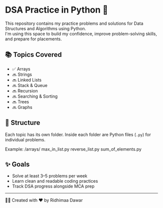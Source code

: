 # DSA Practice in Python 🐍

This repository contains my practice problems and solutions for Data Structures and Algorithms using Python.  
I'm using this space to build my confidence, improve problem-solving skills, and prepare for placements.

## 📚 Topics Covered

- ✅ Arrays
- 🔜 Strings
- 🔜 Linked Lists
- 🔜 Stack & Queue
- 🔜 Recursion
- 🔜 Searching & Sorting
- 🔜 Trees
- 🔜 Graphs

## 📁 Structure

Each topic has its own folder. Inside each folder are Python files (`.py`) for individual problems.

Example:
/arrays/
max_in_list.py
reverse_list.py
sum_of_elements.py


## ✨ Goals

- Solve at least 3–5 problems per week
- Learn clean and readable coding practices
- Track DSA progress alongside MCA prep

---

👩‍💻 Created with ❤️ by Ridhimaa Dawar
